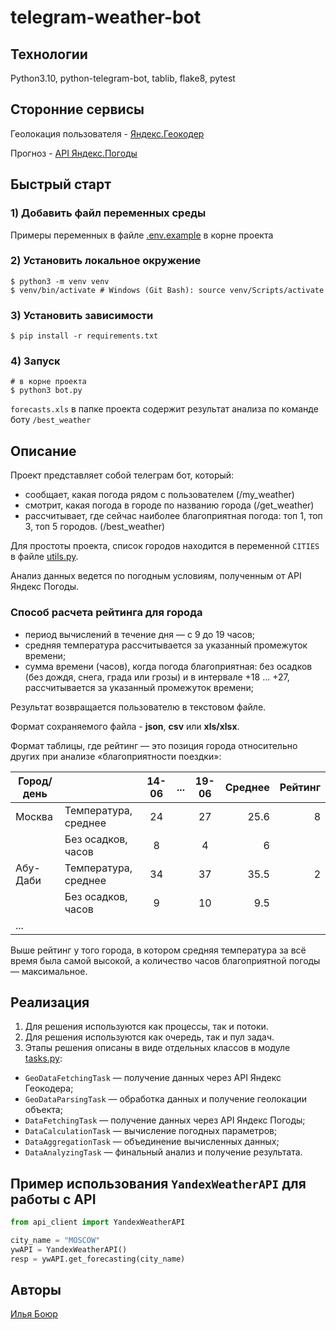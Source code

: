# telegram-weather-bot


## Технологии
Python3.10, python-telegram-bot, tablib, flake8, pytest


## Сторонние сервисы
Геолокация пользователя - [Яндекс.Геокодер](https://yandex.ru/dev/maps/geocoder/)

Прогноз - [API Яндекс.Погоды](https://yandex.ru/dev/weather/)


## Быстрый старт
### 1) Добавить файл переменных среды
Примеры переменных в файле [.env.example](.env.example) в корне проекта

### 2) Установить локальное окружение
```shell
$ python3 -m venv venv
$ venv/bin/activate # Windows (Git Bash): source venv/Scripts/activate
```

### 3) Установить зависимости
```shell
$ pip install -r requirements.txt
```

### 4) Запуск
```shell
# в корне проекта
$ python3 bot.py
```
```forecasts.xls``` в папке проекта содержит результат анализа по команде боту `/best_weather`


## Описание
Проект представляет собой телеграм бот, который:
* сообщает, какая погода рядом с пользователем (/my_weather)
* смотрит, какая погода в городе по названию города (/get_weather)
* рассчитывает, где сейчас наиболее благоприятная погода: топ 1, топ 3, топ 5 городов. (/best_weather)

Для простоты проекта, список городов находится в переменной `CITIES` в файле [utils.py](utils.py).

Анализ данных ведется по погодным условиям, полученным от API Яндекс Погоды.
### Способ расчета рейтинга для города
- период вычислений в течение дня — с 9 до 19 часов;
- средняя температура рассчитывается за указанный промежуток времени;
- сумма времени (часов), когда погода благоприятная: без осадков (без дождя, снега, града или грозы) и в интервале +18 ... +27, рассчитывается за указанный промежуток времени;

Результат возвращается пользователю в текстовом файле.

Формат сохраняемого файла - **json**, **csv** или **xls/xlsx**.

Формат таблицы, где рейтинг — это позиция города относительно других при анализе «благоприятности поездки»:

| Город/день  |                           | 14-06 | ... | 19-06 | Среднее | Рейтинг |
|-------------|:--------------------------|:-----:|:---:|:-----:|--------:|--------:|
| Москва      | Температура, среднее      |  24   |     |  27   |    25.6 |       8 |
|             | Без осадков, часов        |   8   |     |   4   |       6 |         |
| Абу-Даби    | Температура, среднее      |  34   |     |  37   |    35.5 |       2 |
|             | Без осадков, часов        |   9   |     |  10   |     9.5 |         |
| ...         |                           |       |     |       |         |         |


Выше рейтинг у того города, в котором средняя температура за всё время была самой высокой, а количество часов благоприятной погоды — максимальное.


## Реализация

1. Для решения используются как процессы, так и потоки.
2. Для решения используются как очередь, так и пул задач.
3. Этапы решения описаны в виде отдельных классов в модуле [tasks.py](tasks.py):
  - `GeoDataFetchingTask`  — получение данных через API Яндекс Геокодера;
  - `GeoDataParsingTask` — обработка данных и получение геолокации объекта;
  - `DataFetchingTask` — получение данных через API Яндекс Погоды;
  - `DataCalculationTask` — вычисление погодных параметров;
  - `DataAggregationTask` — объединение вычисленных данных;
  - `DataAnalyzingTask` — финальный анализ и получение результата.

## Пример использования `YandexWeatherAPI` для работы с API

```python
from api_client import YandexWeatherAPI

city_name = "MOSCOW"
ywAPI = YandexWeatherAPI()
resp = ywAPI.get_forecasting(city_name)
```


## Авторы

[Илья Боюр](https://github.com/IlyaBoyur)


